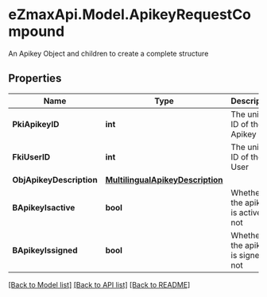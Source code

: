 # eZmaxApi.Model.ApikeyRequestCompound
An Apikey Object and children to create a complete structure

## Properties

Name | Type | Description | Notes
------------ | ------------- | ------------- | -------------
**PkiApikeyID** | **int** | The unique ID of the Apikey | [optional] 
**FkiUserID** | **int** | The unique ID of the User | 
**ObjApikeyDescription** | [**MultilingualApikeyDescription**](MultilingualApikeyDescription.md) |  | 
**BApikeyIsactive** | **bool** | Whether the apikey is active or not | [optional] 
**BApikeyIssigned** | **bool** | Whether the apikey is signed or not | [optional] 

[[Back to Model list]](../README.md#documentation-for-models) [[Back to API list]](../README.md#documentation-for-api-endpoints) [[Back to README]](../README.md)

